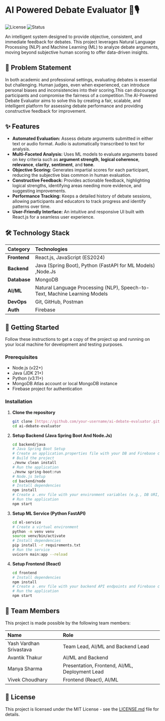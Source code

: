 # AI Powered Debate Evaluator 🤖🎙️

![License](https://img.shields.io/badge/license-MIT-blue.svg)
![Status](https://img.shields.io/badge/status-in%20development-orange.svg)

An intelligent system designed to provide objective, consistent, and immediate feedback for debates. This project leverages Natural Language Processing (NLP) and Machine Learning (ML) to analyze debate arguments, moving beyond subjective human scoring to offer data-driven insights.

## 🎯 Problem Statement

In both academic and professional settings, evaluating debates is essential but challenging. Human judges, even when experienced, can introduce personal biases and inconsistencies into their scoring.This can discourage participants and compromise the fairness of a competition.The AI-Powered Debate Evaluator aims to solve this by creating a fair, scalable, and intelligent platform for assessing debate performance and providing constructive feedback for improvement.

## ✨ Features

* **Automated Evaluation:** Assess debate arguments submitted in either text or audio format. Audio is automatically transcribed to text for analysis.
* **Multi-Faceted Analysis:** Uses ML models to evaluate arguments based on key criteria such as **argument strength**, **logical coherence**, **relevance**, **clarity**, **sentiment**, and **tone**.
* **Objective Scoring:** Generates impartial scores for each participant, reducing the subjective bias common in human evaluation.
* **Constructive Feedback:** Provides actionable feedback, highlighting logical strengths, identifying areas needing more evidence, and suggesting improvements.
* **Performance Tracking:** Keeps a detailed history of debate sessions, allowing participants and educators to track progress and identify patterns over time.
* **User-Friendly Interface:** An intuitive and responsive UI built with React.js for a seamless user experience.

## 🛠️ Technology Stack

| Category      | Technologies                                                                          |
| :------------ | :------------------------------------------------------------------------------------ |
| **Frontend** | React.js, JavaScript (ES2024)                                         |
| **Backend** |Java (Spring Boot), Python (FastAPI for ML Models) ,Node.Js                |
| **Database** |MongoDB                                                               |
| **AI/ML** | Natural Language Processing (NLP), Speech-to-Text, Machine Learning Models   |
| **DevOps** |Git, GitHub, Postman                                                    |
| **Auth** | Firebase                                                                  |

## 🚀 Getting Started

Follow these instructions to get a copy of the project up and running on your local machine for development and testing purposes.

### Prerequisites

* Node.js (v22+)
* Java (JDK 21+) 
* Python (v3.11+)
* MongoDB Atlas account or local MongoDB instance 
* Firebase project for authentication

### Installation

1.  **Clone the repository**
    ```sh
    git clone [https://github.com/your-username/ai-debate-evaluator.git](https://github.com/your-username/ai-debate-evaluator.git)
    cd ai-debate-evaluator
    ```

2.  **Setup Backend (Java Spring Boot And Node.Js)**
    ```sh
    cd backend/java
    # Java Spring Boot Setup
    # Create an application.properties file with your DB and Firebase credentials
    # Build the project
    ./mvnw clean install
    # Run the application
    ./mvnw spring-boot:run
    # Node.js Setup
    cd backend/node
    # Install dependencies
    npm install
    # Create a .env file with your environment variables (e.g., DB URI, Firebase config)
    # Run the application
    npm start
    ```

3.  **Setup ML Service (Python FastAPI)**
    ```sh
    cd ml-service
    # Create a virtual environment
    python -m venv venv
    source venv/bin/activate
    # Install dependencies
    pip install -r requirements.txt
    # Run the service
    uvicorn main:app --reload
    ```

4.  **Setup Frontend (React)**
    ```sh
    cd frontend
    # Install dependencies
    npm install
    # Create a .env file with your backend API endpoints and Firebase config
    # Run the application
    npm start
    ```

## 👥 Team Members

This project is made possible by the following team members:

| Name                   | Role                                        |
| :--------------------- | :------------------------------------------ |
| Yash Vardhan Srivastava| Team Lead, AI/ML and Backend Lead  |
| Avantik Thakur         | AI/ML and Backend                 |
| Manya Sharma           | Presentation, Frontend, AI/ML, Deployment Lead  |
| Vivek Choudhary        | Frontend (React), AI/ML          |

## 📄 License

This project is licensed under the MIT License - see the [LICENSE.md](LICENSE.md) file for details.
